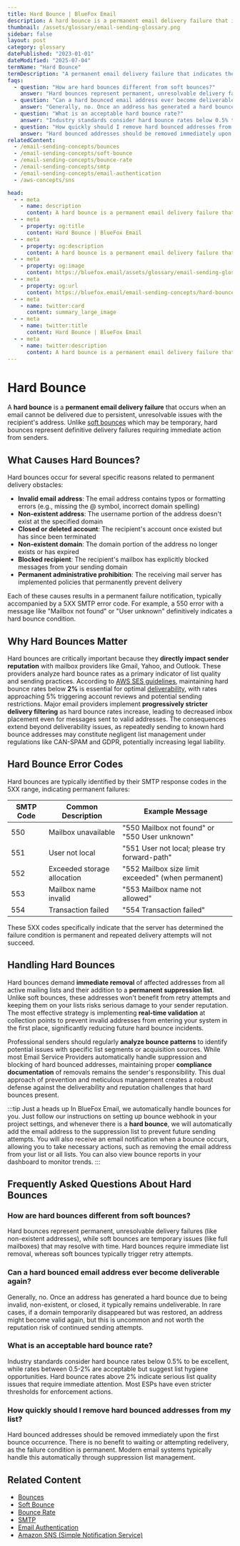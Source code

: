 ```yaml
---
title: Hard Bounce | BlueFox Email
description: A hard bounce is a permanent email delivery failure that indicates the email address is invalid or no longer exists, requiring immediate removal from mailing lists.
thumbnail: /assets/glossary/email-sending-glossary.png
sidebar: false
layout: post
category: glossary
datePublished: "2023-01-01"
dateModified: "2025-07-04"
termName: "Hard Bounce"
termDescription: "A permanent email delivery failure that indicates the email address is invalid or no longer exists, requiring immediate removal from mailing lists."
faqs:
  - question: "How are hard bounces different from soft bounces?"
    answer: "Hard bounces represent permanent, unresolvable delivery failures (like non-existent addresses), while soft bounces are temporary issues (like full mailboxes) that may resolve with time. Hard bounces require immediate list removal, whereas soft bounces typically trigger retry attempts."
  - question: "Can a hard bounced email address ever become deliverable again?"
    answer: "Generally, no. Once an address has generated a hard bounce due to being invalid, non-existent, or closed, it typically remains undeliverable. In rare cases, if a domain temporarily disappeared but was restored, an address might become valid again, but this is uncommon and not worth the reputation risk of continued sending attempts."
  - question: "What is an acceptable hard bounce rate?"
    answer: "Industry standards consider hard bounce rates below 0.5% to be excellent, while rates between 0.5-2% are acceptable but suggest list hygiene opportunities. Hard bounce rates above 2% indicate serious list quality issues that require immediate attention. Most ESPs have even stricter thresholds for enforcement actions."
  - question: "How quickly should I remove hard bounced addresses from my list?"
    answer: "Hard bounced addresses should be removed immediately upon the first bounce occurrence. There is no benefit to waiting or attempting redelivery, as the failure condition is permanent. Modern email systems typically handle this automatically through suppression list management."
relatedContent:
  - /email-sending-concepts/bounces
  - /email-sending-concepts/soft-bounce
  - /email-sending-concepts/bounce-rate
  - /email-sending-concepts/smtp
  - /email-sending-concepts/email-authentication
  - /aws-concepts/sns

head:
  - - meta
    - name: description
      content: A hard bounce is a permanent email delivery failure that indicates the email address is invalid or no longer exists, requiring immediate removal from mailing lists.
  - - meta
    - property: og:title
      content: Hard Bounce | BlueFox Email
  - - meta
    - property: og:description
      content: A hard bounce is a permanent email delivery failure that indicates the email address is invalid or no longer exists, requiring immediate removal from mailing lists.
  - - meta
    - property: og:image
      content: https://bluefox.email/assets/glossary/email-sending-glossary.png
  - - meta
    - property: og:url
      content: https://bluefox.email/email-sending-concepts/hard-bounce
  - - meta
    - name: twitter:card
      content: summary_large_image
  - - meta
    - name: twitter:title
      content: Hard Bounce | BlueFox Email
  - - meta
    - name: twitter:description
      content: A hard bounce is a permanent email delivery failure that indicates the email address is invalid or no longer exists, requiring immediate removal from mailing lists.
---
```

<GlossaryNavigation/>

# Hard Bounce

A **hard bounce** is a **permanent email delivery failure** that occurs when an email cannot be delivered due to persistent, unresolvable issues with the recipient's address. Unlike [soft bounces](/email-sending-concepts/soft-bounce) which may be temporary, hard bounces represent definitive delivery failures requiring immediate action from senders.

## What Causes Hard Bounces?

Hard bounces occur for several specific reasons related to permanent delivery obstacles:

- **Invalid email address**: The email address contains typos or formatting errors (e.g., missing the @ symbol, incorrect domain spelling)
- **Non-existent address**: The username portion of the address doesn't exist at the specified domain
- **Closed or deleted account**: The recipient's account once existed but has since been terminated
- **Non-existent domain**: The domain portion of the address no longer exists or has expired
- **Blocked recipient**: The recipient's mailbox has explicitly blocked messages from your sending domain
- **Permanent administrative prohibition**: The receiving mail server has implemented policies that permanently prevent delivery

Each of these causes results in a permanent failure notification, typically accompanied by a 5XX SMTP error code. For example, a 550 error with a message like "Mailbox not found" or "User unknown" definitively indicates a hard bounce condition.

## Why Hard Bounces Matter

Hard bounces are critically important because they **directly impact sender reputation** with mailbox providers like Gmail, Yahoo, and Outlook. These providers analyze hard bounce rates as a primary indicator of list quality and sending practices. According to [AWS SES guidelines](https://docs.aws.amazon.com/ses/latest/dg/faqs-enforcement.html), maintaining hard bounce rates below **2%** is essential for optimal [deliverability](/email-sending-concepts/deliverability), with rates approaching 5% triggering account reviews and potential sending restrictions. Major email providers implement **progressively stricter delivery filtering** as hard bounce rates increase, leading to decreased inbox placement even for messages sent to valid addresses. The consequences extend beyond deliverability issues, as repeatedly sending to known hard bounce addresses may constitute negligent list management under regulations like CAN-SPAM and GDPR, potentially increasing legal liability.

## Hard Bounce Error Codes

Hard bounces are typically identified by their SMTP response codes in the 5XX range, indicating permanent failures:

| SMTP Code | Common Description          | Example Message                                    |
| --------- | --------------------------- | -------------------------------------------------- |
| 550       | Mailbox unavailable         | "550 Mailbox not found" or "550 User unknown"      |
| 551       | User not local              | "551 User not local; please try forward-path"      |
| 552       | Exceeded storage allocation | "552 Mailbox size limit exceeded" (when permanent) |
| 553       | Mailbox name invalid        | "553 Mailbox name not allowed"                     |
| 554       | Transaction failed          | "554 Transaction failed"                           |

These 5XX codes specifically indicate that the server has determined the failure condition is permanent and repeated delivery attempts will not succeed.

## Handling Hard Bounces

Hard bounces demand **immediate removal** of affected addresses from all active mailing lists and their addition to a **permanent suppression list**. Unlike soft bounces, these addresses won't benefit from retry attempts and keeping them on your lists risks serious damage to your sender reputation. The most effective strategy is implementing **real-time validation** at collection points to prevent invalid addresses from entering your system in the first place, significantly reducing future hard bounce incidents.

Professional senders should regularly **analyze bounce patterns** to identify potential issues with specific list segments or acquisition sources. While most Email Service Providers automatically handle suppression and blocking of hard bounced addresses, maintaining proper **compliance documentation** of removals remains the sender's responsibility. This dual approach of prevention and meticulous management creates a robust defense against the deliverability and reputation challenges that hard bounces present.

:::tip Just a heads up
In BlueFox Email, we automatically handle bounces for you. Just follow our instructions on setting up bounce webhook in your project settings, and whenever there is a **hard bounce**, we will automatically add the email address to the suppression list to prevent future sending attempts. You will also receive an email notification when a bounce occurs, allowing you to take necessary actions, such as removing the email address from your list or all lists. You can also view bounce reports in your dashboard to monitor trends.
:::

## Frequently Asked Questions About Hard Bounces

### How are hard bounces different from soft bounces?

Hard bounces represent permanent, unresolvable delivery failures (like non-existent addresses), while soft bounces are temporary issues (like full mailboxes) that may resolve with time. Hard bounces require immediate list removal, whereas soft bounces typically trigger retry attempts.

### Can a hard bounced email address ever become deliverable again?

Generally, no. Once an address has generated a hard bounce due to being invalid, non-existent, or closed, it typically remains undeliverable. In rare cases, if a domain temporarily disappeared but was restored, an address might become valid again, but this is uncommon and not worth the reputation risk of continued sending attempts.

### What is an acceptable hard bounce rate?

Industry standards consider hard bounce rates below 0.5% to be excellent, while rates between 0.5-2% are acceptable but suggest list hygiene opportunities. Hard bounce rates above 2% indicate serious list quality issues that require immediate attention. Most ESPs have even stricter thresholds for enforcement actions.

### How quickly should I remove hard bounced addresses from my list?

Hard bounced addresses should be removed immediately upon the first bounce occurrence. There is no benefit to waiting or attempting redelivery, as the failure condition is permanent. Modern email systems typically handle this automatically through suppression list management.

## Related Content

- [Bounces](/email-sending-concepts/bounces)
- [Soft Bounce](/email-sending-concepts/soft-bounce)
- [Bounce Rate](/email-sending-concepts/bounce-rate)
- [SMTP](/email-sending-concepts/smtp)
- [Email Authentication](/email-sending-concepts/email-authentication)
- [Amazon SNS (Simple Notification Service)](/aws-concepts/sns)

<GlossaryCTA />

